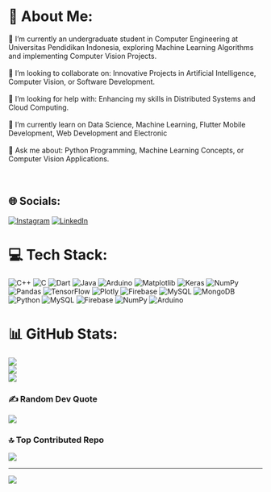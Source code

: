 # 💫 About Me:
🔭 I’m currently an undergraduate student in Computer Engineering at Universitas Pendidikan Indonesia, exploring Machine Learning Algorithms and implementing Computer Vision Projects.<br><br>👯 I’m looking to collaborate on: Innovative Projects in Artificial Intelligence, Computer Vision, or Software Development.<br><br>🤝 I’m looking for help with: Enhancing my skills in Distributed Systems and Cloud Computing.<br><br>🌱 I’m currently learn on Data Science, Machine Learning, Flutter Mobile Development, Web Development and Electronic<br><br>💬 Ask me about: Python Programming, Machine Learning Concepts, or Computer Vision Applications.<br><br><br>


## 🌐 Socials:
[![Instagram](https://img.shields.io/badge/Instagram-%23E4405F.svg?logo=Instagram&logoColor=white)](https://instagram.com/_mochaf_) [![LinkedIn](https://img.shields.io/badge/LinkedIn-%230077B5.svg?logo=linkedin&logoColor=white)](https://linkedin.com/in/reyhan-mf) 

# 💻 Tech Stack:
![C++](https://img.shields.io/badge/c++-%2300599C.svg?style=flat&logo=c%2B%2B&logoColor=white) ![C](https://img.shields.io/badge/c-%2300599C.svg?style=flat&logo=c&logoColor=white) ![Dart](https://img.shields.io/badge/dart-%230175C2.svg?style=flat&logo=dart&logoColor=white) ![Java](https://img.shields.io/badge/java-%23ED8B00.svg?style=flat&logo=openjdk&logoColor=white) ![Arduino](https://img.shields.io/badge/-Arduino-00979D?style=flat&logo=Arduino&logoColor=white) ![Matplotlib](https://img.shields.io/badge/Matplotlib-%23ffffff.svg?style=flat&logo=Matplotlib&logoColor=black) ![Keras](https://img.shields.io/badge/Keras-%23D00000.svg?style=flat&logo=Keras&logoColor=white) ![NumPy](https://img.shields.io/badge/numpy-%23013243.svg?style=flat&logo=numpy&logoColor=white) ![Pandas](https://img.shields.io/badge/pandas-%23150458.svg?style=flat&logo=pandas&logoColor=white) ![TensorFlow](https://img.shields.io/badge/TensorFlow-%23FF6F00.svg?style=flat&logo=TensorFlow&logoColor=white) ![Plotly](https://img.shields.io/badge/Plotly-%233F4F75.svg?style=flat&logo=plotly&logoColor=white) ![Firebase](https://img.shields.io/badge/Firebase-039BE5?style=flat&logo=Firebase&logoColor=white) ![MySQL](https://img.shields.io/badge/mysql-%2300000f.svg?style=flat&logo=mysql&logoColor=white) ![MongoDB](https://img.shields.io/badge/MongoDB-%234ea94b.svg?style=flat&logo=mongodb&logoColor=white) ![Python](https://img.shields.io/badge/python-3670A0?style=flat&logo=python&logoColor=ffdd54) ![MySQL](https://img.shields.io/badge/mysql-%2300000f.svg?style=flat&logo=mysql&logoColor=white) ![Firebase](https://img.shields.io/badge/Firebase-039BE5?style=flat&logo=Firebase&logoColor=white) ![NumPy](https://img.shields.io/badge/numpy-%23013243.svg?style=flat&logo=numpy&logoColor=white) ![Arduino](https://img.shields.io/badge/-Arduino-00979D?style=flat&logo=Arduino&logoColor=white)
# 📊 GitHub Stats:
![](https://github-readme-stats.vercel.app/api?username=reyhan-mf&theme=dark&hide_border=false&include_all_commits=false&count_private=false)<br/>
![](https://github-readme-streak-stats.herokuapp.com/?user=reyhan-mf&theme=dark&hide_border=false)<br/>
![](https://github-readme-stats.vercel.app/api/top-langs/?username=reyhan-mf&theme=dark&hide_border=false&include_all_commits=false&count_private=false&layout=compact)

### ✍️ Random Dev Quote
![](https://quotes-github-readme.vercel.app/api?type=horizontal&theme=radical)

### 🔝 Top Contributed Repo
![](https://github-contributor-stats.vercel.app/api?username=reyhan-mf&limit=5&theme=dark&combine_all_yearly_contributions=true)

---
[![](https://visitcount.itsvg.in/api?id=reyhan-mf&icon=0&color=1)](https://visitcount.itsvg.in)

<!-- Proudly created with GPRM ( https://gprm.itsvg.in ) -->